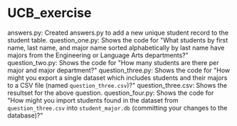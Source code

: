 # UCB_exercise

answers.py: Created answers.py to add a new unique student record to the student table.
question_one.py: Shows the code for "What students by first name, last name, and major name sorted alphabetically by last name have majors from the Engineering or Language Arts departments?"
question_two.py: Shows the code for "How many students are there per major and major department?"
question_three.py: Shows the code for "How might you export a single dataset which includes students and their majors to a CSV file (named `question_three.csv`)?"
question_three.csv: Shows the resultset for the above question.
question_four.py: Shows the code for "How might you import students found in the dataset from `question_three.csv` into `student_major.db` (committing your changes to the database)?"
